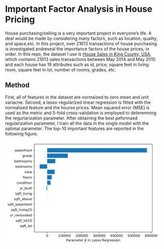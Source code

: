 # Important Factor Analysis in House Pricing

House purchasing/selling is a very important project in everyone’s life. A deal would be made by considering many factors, such as location, quality, and space,etc. In this project, over 21613 transactions of house purchasing is investigated andreveal the importance factors of the house prices, in order. In this repo, the dataset I use is [House Sales in King County, USA](https://www.kaggle.com/harlfoxem/housesalesprediction), which contains 21613 sales transactions between May 2014 and May 2015 and each house has 19 attributes such as id, price, square feet in living room, square feet in lot, number of rooms, grades, etc. 

## Method
First, all of features in the dataset are normaized to zero mean and unit variacne. Second, a lasso-regularized linear regression is fitted with the normalized feature and the hourse prices. Mean squared error (MSE) is used as the metric and 5-fold cross-validation is employed to deterenming the regurlarization parameter. After obtaining the best peformaed regularization parameter, I train all the data in the single model with the optimal parameter. The top-10 important features are reported in the following figure.

![Important Factor](Importance-1.png)
